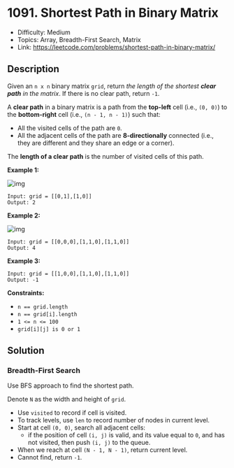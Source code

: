# 1091. Shortest Path in Binary Matrix

- Difficulty: Medium
- Topics: Array, Breadth-First Search, Matrix
- Link: https://leetcode.com/problems/shortest-path-in-binary-matrix/

## Description

Given an `n x n` binary matrix `grid`, return _the length of the shortest **clear path** in the matrix_. If there is no clear path, return `-1`.

A **clear path** in a binary matrix is a path from the **top-left** cell (i.e., `(0, 0)`) to the **bottom-right** cell (i.e., `(n - 1, n - 1)`) such that:

- All the visited cells of the path are `0`.
- All the adjacent cells of the path are **8-directionally** connected (i.e., they are different and they share an edge or a corner).

The **length of a clear path** is the number of visited cells of this path.

**Example 1:**

![img](https://assets.leetcode.com/uploads/2021/02/18/example1_1.png)

```
Input: grid = [[0,1],[1,0]]
Output: 2
```

**Example 2:**

![img](https://assets.leetcode.com/uploads/2021/02/18/example2_1.png)

```
Input: grid = [[0,0,0],[1,1,0],[1,1,0]]
Output: 4
```

**Example 3:**

```
Input: grid = [[1,0,0],[1,1,0],[1,1,0]]
Output: -1
```

**Constraints:**

- `n == grid.length`
- `n == grid[i].length`
- `1 <= n <= 100`
- `grid[i][j] is 0 or 1`

## Solution

### Breadth-First Search

Use BFS approach to find the shortest path.

Denote `N` as the width and height of `grid`.

- Use `visited` to record if cell is visited.
- To track levels, use `len` to record number of nodes in current level.
- Start at cell `(0, 0)`, search all adjacent cells:
  - if the position of cell `(i, j)` is valid, and its value equal to `0`, and has not visited, then push `(i, j)` to the queue.
- When we reach at cell `(N - 1, N - 1)`, return current level.
- Cannot find, return `-1`.
